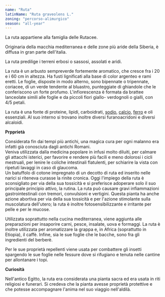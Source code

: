 ```yaml
---
name: "Ruta"
latinName: "Ruta graveolens L."
zoning: "percorso-alimurgico"
season: "all-year"
---
```


La ruta appartiene alla famiglia delle Rutacee.

Originaria della macchia mediterranea e delle zone più aride della
Siberia, è diffusa in gran parte dell'italia.

La ruta predilige i terreni erbosi o sassosi, assolati e aridi.

La ruta è un arbusto sempreverde fortemente aromatico, che cresce fra i
20 e i 60 cm in altezza. Ha fusti lignificati alla base di color
argenteo e rami eretti. Le foglie, disposte in modo alterno, sono
bipennate o tripennate, coriacee, di un verde tendente al bluastro,
punteggiate di ghiandole che le conferiscono un forte profumo.
L'infiorescenza è formata da brattee lanceolate simili alle foglie e da
piccoli fiori giallo- verdognoli o gialli, con 4/5 petali.

La ruta è una fonte di proteine, lipidi, carboidrati,
[sodio](https://www.humanitas.it/enciclopedia/minerali/8931-sodio),
[calcio](https://www.humanitas.it/enciclopedia/minerali/8895-calcio),
[ferro](https://www.humanitas.it/enciclopedia/minerali/8898-ferro) e oli
essenziali. Al suo interno si trovano inoltre diversi furanoacridoni e
diversi alcaloidi.

**Prpprietà**

Considerata fin dai tempi più antichi, una magica cura per ogni malanno
era infatti già conosciuta dagli antichi Romani.\
Veniva utilizzata dalla medicina popolare in infusi molto diluiti, per
calmare gli attacchi isterici, per favorire e rendere più facili e meno
dolorosi i cicli mestruali, per lenire le coliche intestinali
flatulenti, per schiarire la vista con ripetuti lavaggi in caso di
glaucoma.\
Un batuffolo di cotone impregnato di un decotto di ruta ed inserito
nelle narici si riteneva curasse la rinite cronica. Oggi l\'impiego
della ruta è sconsigliato per via della sua tossicità e si preferisce
adoperare solo il suo principale principio attivo, la rutina. La ruta
può causare gravi infiammazioni gastrointestinali con tremori,
convulsioni e vertigini. Questa pianta ha anche azione abortiva
per via della sua tossicità e per l\'azione stimolante sulla
muscolatura dell\'utero; la ruta è inoltre fotosensibilizzante e
irritante per pelle e per le mucose.

Utilizzata soprattutto nella cucina mediterranea, viene aggiunta alle
preparazioni per insaporire carni, pesce, insalate, uova e formaggi. La
ruta è inoltre utilizzata per aromatizzare la grappa e, in Africa
(soprattutto in Etiopia), il caffè. Infine, sia le sue foglie che le
bacche, sono fra gli ingredienti del berberè.

Per le sue proprietà repellenti viene usata per combattere gli insetti
spargendo le sue foglie nelle fessure dove si rifugiano e tenuta nelle
cantine per allontanare i topi.

**Curiosità**

Nell'antico Egitto, la ruta era considerata una pianta sacra ed era
usata in riti religiosi e funerari. Si credeva che la pianta avesse
proprietà protettive e che potesse accompagnare l'anima nel suo viaggio
nell'aldilà.
